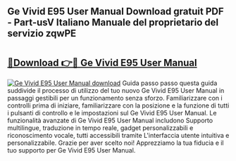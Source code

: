 ## Ge Vivid E95 User Manual Download gratuit PDF - Part-usV Italiano Manuale del proprietario del servizio zqwPE

# <h2><a href="http://dfa9xo.blite.top/?on=Ge+Vivid+E95+User+Manual">🔗Download 👉🔴 Ge Vivid E95 User Manual</a></h2>

[![Ge Vivid E95 User Manual download](https://i.imgur.com/lujVjoI.png)](http://dfa9xo.blite.top/?on=Ge+Vivid+E95+User+Manual)
Guida passo passo questa guida suddivide il processo di utilizzo del tuo nuovo Ge Vivid E95 User Manual in passaggi gestibili per un funzionamento senza sforzo. Familiarizzare con i controlli prima di iniziare, familiarizzare con la posizione e la funzione di tutti i pulsanti di controllo e le impostazioni sul Ge Vivid E95 User Manual. Le funzionalità avanzate di Ge Vivid E95 User Manual includono Supporto multilingue, traduzione in tempo reale, gadget personalizzabili e riconoscimento vocale, tutti accessibili tramite L'interfaccia utente intuitiva e personalizzabile. Grazie per aver scelto noi! Apprezziamo la tua fiducia e il tuo supporto per Ge Vivid E95 User Manual.
